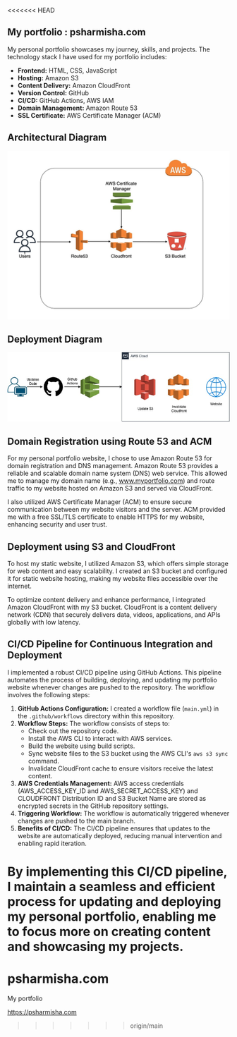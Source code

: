 <<<<<<< HEAD
## My portfolio : psharmisha.com

My personal portfolio showcases my journey, skills, and projects. The technology stack I have used for my portfolio includes:

- **Frontend:** HTML, CSS, JavaScript
- **Hosting:** Amazon S3
- **Content Delivery:** Amazon CloudFront
- **Version Control:** GitHub
- **CI/CD:** GitHub Actions, AWS IAM
- **Domain Management:** Amazon Route 53
- **SSL Certificate:** AWS Certificate Manager (ACM)

## Architectural Diagram
![Alt text](assets/projects/ArchitectureDiagram.jpeg)
## Deployment Diagram
![Deployment](assets/projects/Deployment.jpg)

## Domain Registration using Route 53 and ACM
For my personal portfolio website, I chose to use Amazon Route 53 for domain registration and DNS management. Amazon Route 53 provides a reliable and scalable domain name system (DNS) web service. This allowed me to manage my domain name (e.g., www.myportfolio.com) and route traffic to my website hosted on Amazon S3 and served via CloudFront.

I also utilized AWS Certificate Manager (ACM) to ensure secure communication between my website visitors and the server. ACM provided me with a free SSL/TLS certificate to enable HTTPS for my website, enhancing security and user trust.

## Deployment using S3 and CloudFront
To host my static website, I utilized Amazon S3, which offers simple storage for web content and easy scalability. I created an S3 bucket and configured it for static website hosting, making my website files accessible over the internet.

To optimize content delivery and enhance performance, I integrated Amazon CloudFront with my S3 bucket. CloudFront is a content delivery network (CDN) that securely delivers data, videos, applications, and APIs globally with low latency.

## CI/CD Pipeline for Continuous Integration and Deployment
I implemented a robust CI/CD pipeline using GitHub Actions. This pipeline automates the process of building, deploying, and updating my portfolio website whenever changes are pushed to the repository. The workflow involves the following steps:

1. **GitHub Actions Configuration:** I created a workflow file (`main.yml`) in the `.github/workflows` directory within this repository.
2. **Workflow Steps:** The workflow consists of steps to:
   - Check out the repository code.
   - Install the AWS CLI to interact with AWS services.
   - Build the website using build scripts.
   - Sync website files to the S3 bucket using the AWS CLI's `aws s3 sync` command.
   - Invalidate CloudFront cache to ensure visitors receive the latest content.
3. **AWS Credentials Management:** AWS access credentials (AWS_ACCESS_KEY_ID and AWS_SECRET_ACCESS_KEY) and CLOUDFRONT Distribution ID and S3 Bucket Name are stored as encrypted secrets in the GitHub repository settings.
4. **Triggering Workflow:** The workflow is automatically triggered whenever changes are pushed to the main branch.
5. **Benefits of CI/CD:** The CI/CD pipeline ensures that updates to the website are automatically deployed, reducing manual intervention and enabling rapid iteration.

By implementing this CI/CD pipeline, I maintain a seamless and efficient process for updating and deploying my personal portfolio, enabling me to focus more on creating content and showcasing my projects.
=======
# psharmisha.com 

My portfolio 

https://psharmisha.com
>>>>>>> origin/main
